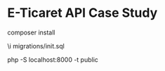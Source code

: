 # E-Ticaret API Case Study


composer install



\i migrations/init.sql


php -S localhost:8000 -t public
